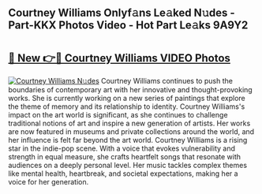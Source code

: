 ## Courtney Williams Onlyf𝚊ns Le𝚊ked N𝚞des - Part-KKX Photos Video - Hot Part Le𝚊ks 9A9Y2

# <h2><a href="http://ac38322.deff.icu/?id=Courtney+Williams">🔗 New 👉🔴 Courtney Williams VIDEO Photos</a></h2>

[![Courtney Williams N𝚞des](https://i.imgur.com/rIISA9y.gif)](http://ac38322.deff.icu/?id=Courtney+Williams)
Courtney Williams continues to push the boundaries of contemporary art with her innovative and thought-provoking works. She is currently working on a new series of paintings that explore the theme of memory and its relationship to identity. Courtney Williams's impact on the art world is significant, as she continues to challenge traditional notions of art and inspire a new generation of artists. Her works are now featured in museums and private collections around the world, and her influence is felt far beyond the art world. Courtney Williams is a rising star in the indie-pop scene. With a voice that evokes vulnerability and strength in equal measure, she crafts heartfelt songs that resonate with audiences on a deeply personal level. Her music tackles complex themes like mental health, heartbreak, and societal expectations, making her a voice for her generation.

